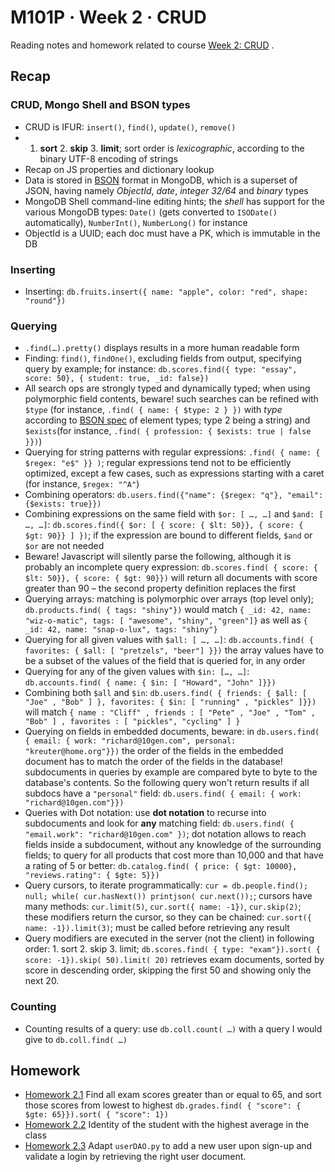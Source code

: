 # M101P · Week 2 · CRUD

Reading notes and homework related to course [Week 2: CRUD](https://education.mongodb.com/courses/10gen/M101P/2014_February/courseware/Week_2_CRUD/) .

## Recap

### CRUD, Mongo Shell and BSON types
* CRUD is IFUR: `insert()`, `find()`, `update()`, `remove()`
* 1. **sort** 2. **skip** 3. **limit**; sort order is _lexicographic_, according to the binary UTF-8 encoding of strings
* Recap on JS properties and dictionary lookup
* Data is stored in [BSON](http://bsonspec.org) format in MongoDB, which is a superset of JSON, having namely _ObjectId_, _date_, _integer 32/64_ and _binary_ types
* MongoDB Shell command-line editing hints; the _shell_ has support for the various MongoDB types: `Date()` (gets converted to `ISODate()` automatically), `NumberInt()`, `NumberLong()` for instance
* ObjectId is a UUID; each doc must have a PK, which is immutable in the DB

### Inserting
* Inserting: `db.fruits.insert({ name: "apple", color: "red", shape: "round"})`

### Querying
* `.find(…).pretty()` displays results in a more human readable form
* Finding: `find()`, `findOne()`, excluding fields from output, specifying query by example; for instance: `db.scores.find({ type: "essay", score: 50}, { student: true, _id: false})`
* All search ops are strongly typed and dynamically typed; when using polymorphic field contents, beware! such searches can be refined with `$type` (for instance, `.find( { name: { $type: 2 } })` with _type_ according to [BSON spec](http://bsonspec.org/#/specification) of element types; type 2 being a string) and `$exists`(for instance, `.find( { profession: { $exists: true | false }})`)
* Querying for string patterns with regular expressions: `.find( { name: { $regex: "e$" }} )`; regular expressions tend not to be efficiently optimized, except a few cases, such as expressions starting with a caret (for instance, `$regex: "^A"`)
* Combining operators: `db.users.find({"name": {$regex: "q"}, "email": {$exists: true}})`
* Combining expressions on the same field with `$or: [ …, …]` and `$and: [ …, …]`: `db.scores.find({ $or: [ { score: { $lt: 50}}, { score: { $gt: 90}} ] })`; if the expression are bound to different fields, `$and` or `$or` are not needed
* Beware! Javascript will silently parse the following, although it is probably an incomplete query expression: `db.scores.find( { score: { $lt: 50}}, { score: { $gt: 90}})` will return all documents with score greater than 90 – the second property definition replaces the first
* Querying arrays: matching is polymorphic over arrays (top level only); `db.products.find( { tags: "shiny"})` would match `{ _id: 42, name: "wiz-o-matic", tags: [ "awesome", "shiny", "green"]}` as well as `{ _id: 42, name: "snap-o-lux", tags: "shiny"}`
* Querying for all given values with `$all: [ …, …]`: `db.accounts.find( { favorites: { $all: [ "pretzels", "beer"] }})` the array values have to be a subset of the values of the field that is queried for, in any order
* Querying for any of the given values with `$in: […, …]`: `db.accounts.find( { name: { $in: [ "Howard", "John" ]}})`
* Combining both `$all` and `$in`: `db.users.find( { friends: { $all: [ "Joe" , "Bob" ] }, favorites: { $in: [ "running" , "pickles" ]}})` will match `{ name : "Cliff" , friends : [ "Pete" , "Joe" , "Tom" , "Bob" ] , favorites : [ "pickles", "cycling" ] }`
* Querying on fields in embedded documents, beware: in `db.users.find( { email: { work: "richard@10gen.com", personal: "kreuter@home.org"}})` the order of the fields in the embedded document has to match the order of the fields in the database! subdocuments in queries by example are compared byte to byte to the database's contents. So the following query won't return results if all subdocs have a `"personal"` field: ``db.users.find( { email: { work: "richard@10gen.com"}})``
* Queries with Dot notation: use **dot notation** to recurse into subdocuments and look for **any** matching field: `db.users.find( { "email.work": "richard@10gen.com" })`; dot notation allows to reach fields inside a subdocument, without any knowledge of the surrounding fields; to query for all products that cost more than 10,000 and that have a rating of 5 or better: `db.catalog.find( { price: { $gt: 10000}, "reviews.rating": { $gte: 5}})`
* Query cursors, to iterate programmatically: `cur = db.people.find(); null; while( cur.hasNext()) printjson( cur.next());`; cursors have many methods: `cur.limit(5)`, `cur.sort({ name: -1})`, `cur.skip(2)`; these modifiers return the cursor, so they can be chained: `cur.sort({ name: -1}).limit(3)`; must be called before retrieving any result
* Query modifiers are executed in the server (not the client) in following order: 1. sort 2. skip 3. limit; `db.scores.find( { type: "exam"}).sort( { score: -1}).skip( 50).limit( 20)` retrieves exam documents, sorted by score in descending order, skipping the first 50 and showing only the next 20.

### Counting
* Counting results of a query: use `db.coll.count( …)` with a query I would give to `db.coll.find( …)`

## Homework

* [Homework 2.1](hw2-1-answer.md) Find all exam scores greater than or equal to 65, and sort those scores from lowest to highest  `db.grades.find( { "score": { $gte: 65}}).sort( { "score": 1})`
* [Homework 2.2](hw2-2-answer.md) Identity of the student with the highest average in the class
* [Homework 2.3](hw2-3-answer.md) Adapt `userDAO.py` to add a new user upon sign-up and validate a login by retrieving the right user document.

